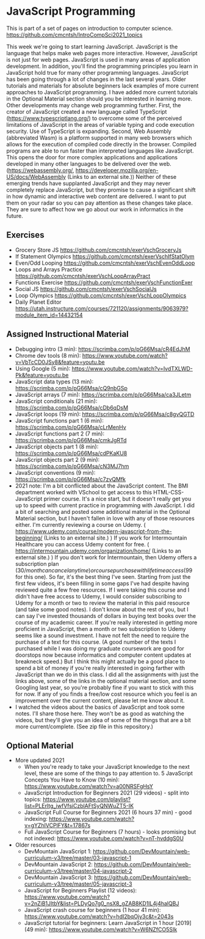 # JavaScript Programming

This is part of a set of pages on introduction to computer science. https://github.com/cmcntsh/IntroCompSci2021_topics

This week we're going to start learning JavaScript. JavaScript is the language that helps make web pages more interactive. However, JavaScript is not just for web pages. JavaScript is used in many areas of application development. In addition, you'll find the programming principles you learn in JavaScript hold true for many other programming languages. JavaScript has been going through a lot of changes in the last several years. Older tutorials and materials for absolute beginners lack examples of more current approaches to JavaScript programming. I have added more current tutorials in the Optional Material section should you be interested in learning more. Other developments may change web programming further. First, the creator of JavaScript created a new language called TypeScript (https://www.typescriptlang.org/) to overcome some of the perceived limitations of JavaScript in the areas of variable typing and code execution security. Use of TypeScript is expanding. Second, Web Assembly (abbreviated Wasm) is a platform supported in many web browsers which allows for the execution of compiled code directly in the browser. Compiled programs are able to run faster than interpreted languages like JavaScript. This opens the door for more complex applications and applications developed in many other languages to be delivered over the web. (https://webassembly.org/, https://developer.mozilla.org/en-US/docs/WebAssembly (Links to an external site.)) Neither of these emerging trends have supplanted JavaScript and they may never completely replace JavaScript, but they promise to cause a significant shift in how dynamic and interactive web content are delivered. I want to put them on your radar so you can pay attention as these changes take place. They are sure to affect how we go about our work in informatics in the future.

## Exercises

* Grocery Store JS https://github.com/cmcntsh/exerVschGroceryJs
* If Statement Olympics https://github.com/cmcntsh/exerVschIfStatOlym
* Even/Odd Looping https://github.com/cmcntsh/exerVschEvenOddLoop
* Loops and Arrays Practice https://github.com/cmcntsh/exerVschLoopArrayPract
* Functions Exercise https://github.com/cmcntsh/exerVschFunctionExer
* Social JS https://github.com/cmcntsh/exerVschSocialJs
* Loop Olympics https://github.com/cmcntsh/exerVschLoopOlympics
* Daily Planet Editor https://utah.instructure.com/courses/721120/assignments/9063979?module_item_id=14432154

## Assigned Instructional Material

* Debugging intro (3 min): https://scrimba.com/p/pG66Msa/cR4EdJhM
* Chrome dev tools (8 min): https://www.youtube.com/watch?v=VbTcCD0JSy8&feature=youtu.be
* Using Google (5 min): https://www.youtube.com/watch?v=IvdTXLWD-Pk&feature=youtu.be
* JavaScript data types (13 min): https://scrimba.com/p/pG66Msa/cQ9nbGSp
* JavaScript arrays (7 min): https://scrimba.com/p/pG66Msa/ca3JLetm
* JavaScript conditionals (21 min): https://scrimba.com/p/pG66Msa/cDb6qDsM
* JavaScript loops (19 min): https://scrimba.com/p/pG66Msa/c8gvQGTD
* JavaScript functions part 1 (6 min): https://scrimba.com/p/pG66Msa/cLrMenHv
* JavaScript functions part 2 (7 min): https://scrimba.com/p/pG66Msa/cmkJgRTd
* JavaScript objects part 1 (8 min): https://scrimba.com/p/pG66Msa/cdPKaKU8
* JavaScript objects part 2 (9 min): https://scrimba.com/p/pG66Msa/cN3MJ7hm
* JavaScript conventions (9 min): https://scrimba.com/p/pG66Msa/c7zvQMfk
* 2021 note: I'm a bit conflicted about the JavaScript content. The BMI department worked with VSchool to get access to this HTML-CSS-JavaScript primer course. It's a nice start, but it doesn't really get you up to speed with current practice in programming with JavaScript. I did a bit of searching and posted some additional material in the Optional Material section, but I haven't fallen in love with any of those resources either. I'm currently reviewing a course on Udemy. ( https://www.udemy.com/course/modern-javascript-from-the-beginning/ (Links to an external site.) ) If you work for Intermountain Healthcare you can access Udemy content for free. ( https://intermountain.udemy.com/organization/home/ (Links to an external site.) ) If you don't work for Intermountain, then Udemy offers a subscription plan ($30/month can cancel any time) or course purchase with lifetime access ($99 for this one). So far, it's the best thing I've seen. Starting from just the first few videos, it's been filling in some gaps I've had despite having reviewed quite a few free resources. If I were taking this course and I didn't have free access to Udemy, I would consider subscribing to Udemy for a month or two to review the material in this paid resource (and take some good notes). I don't know about the rest of you, but I can say I've invested thousands of dollars in buying text books over the course of my academic career. If you're really interested in getting more proficient in JavaScript, then a month or two subscription to Udemy seems like a sound investment. I have not felt the need to require the purchase of a text for this course. (A good number of the texts I purchased while I was doing my graduate coursework are good for doorstops now because informatics and computer content updates at breakneck speed.) But I think this might actually be a good place to spend a bit of money if you're really interested in going farther with JavaScript than we do in this class. I did all the assignments with just the links above, some of the links in the optional material section, and some Googling last year, so you're probably fine if you want to stick with this for now. If any of you finds a free/low cost resource which you feel is an improvement over the current content, please let me know about it.
* I watched the videos about the basics of JavaScript and took some notes. I'll share those here. They won't be as good as watching the videos, but they'll give you an idea of some of the things that are a bit more current/complete. (See zip file in this repository.)

## Optional Material

* More updated 2021
  * When you're ready to take your JavaScript knowledge to the next level, these are some of the things to pay attention to. 5 JavaScript Concepts You Have to Know (10 min): https://www.youtube.com/watch?v=a00NRSFgHsY
  * JavaScript Introduction for Beginners 2021 (29 videos) - split into topics: https://www.youtube.com/playlist?list=PLErltg_iwfVfsiCzblAFtSyQNWuZT5-IK
  * JavaScript Full Course for Beginners 2021 (6 hours 37 min) - good indexing: https://www.youtube.com/watch?v=gYZhIVCPlFY&t=17867s
  * Full JavaScript Course for Beginners (7 hours) - looks promising but not indexed: https://www.youtube.com/watch?v=nT-hvddgS0U
* Older resources
  * DevMountain JavaScript 1: https://github.com/DevMountain/web-curriculum-v3/tree/master/03-javascript-1
  * DevMountain JavaScript 2: https://github.com/DevMountain/web-curriculum-v3/tree/master/04-javascript-2
  * DevMountain JavaScript 3: https://github.com/DevMountain/web-curriculum-v3/tree/master/05-javascript-3
  * JavaScript for Beginners Playlist (12 videos): https://www.youtube.com/watch?v=2nZiB1JItbY&list=PLDyQo7g0_nsX8_gZAB8KD1lL4j4halQBJ
  * JavaScript crash course for beginners (1 hour 41 min): https://www.youtube.com/watch?v=hdI2bqOjy3c&t=2043s
  * JavaScript tutorial for beginners: Learn JavaScript in 1 hour [2019] (49 min): https://www.youtube.com/watch?v=W6NZfCO5SIk
